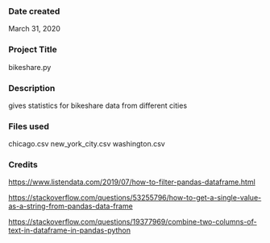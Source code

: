 ### Date created
March 31, 2020

### Project Title
bikeshare.py

### Description
gives statistics for bikeshare data from different cities

### Files used
chicago.csv
new_york_city.csv
washington.csv

### Credits
https://www.listendata.com/2019/07/how-to-filter-pandas-dataframe.html

https://stackoverflow.com/questions/53255796/how-to-get-a-single-value-as-a-string-from-pandas-data-frame

https://stackoverflow.com/questions/19377969/combine-two-columns-of-text-in-dataframe-in-pandas-python
